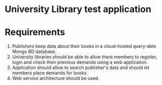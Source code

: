 # University Library test application

# Requirements
1. Publishers keep data about their books in a cloud-hosted query-able Mongo BD database.
2. University libraries should be able to allow there members to register, login and check their previous demands using a web application.
3. Application should allow to search publisher's data and should let members place demands for books. 
4. Web service architecture should be used.
